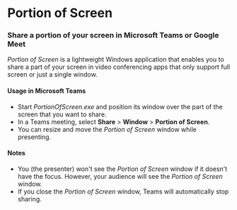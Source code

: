 # Portion of Screen
### Share a portion of your screen in Microsoft Teams or Google Meet
_Portion of Screen_ is a lightweight Windows application that enables you to share a part of your screen in video conferencing apps that only support full screen or just a single window.

#### Usage in Microsoft Teams
- Start _PortionOfScreen.exe_ and position its window over the part of the screen that you want to share.
- In a Teams meeting, select **Share** > **Window** > **Portion of Screen**.
- You can resize and move the _Portion of Screen_ window while presenting.

#### Notes
- You (the presenter) won't see the _Portion of Screen_ window if it doesn't have the focus. However, your audience will see the _Portion of Screen_ window.
- If you close the _Portion of Screen_ window, Teams will automatically stop sharing.
